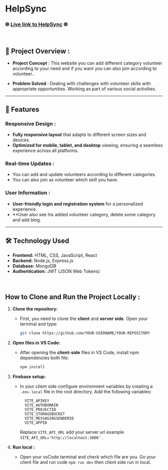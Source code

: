 # HelpSync

### 🌐 [Live link to HelpSync](https://assignment-11-a2b0e.web.app) 🌐

<br/>

## 📜 Project Overview :

- **Project Concept** : This website you can add different category volunteer according to your need and if you want you can also join according to volunteer..

- **Problem Solved** : Dealing with challenges with volunteer skills with appropriate opportunities.  Working as part of various social activities.

---

## 🌟 Features 

### Responsive Design :
- **Fully responsive layout** that adapts to different screen sizes and devices.
- **Optimized for mobile, tablet, and desktop** viewing, ensuring a seamless experience across all platforms.

### Real-time Updates : 
- You can add and update volunteers according to different categories.
- You can also join as volunteer which skill you have.

### User Information : 
- **User-friendly login and registration system** for a personalized experience.
- **User also see his added volunteer category, delete some category and add blog. 

---

## 🛠 Technology Used
- **Frontend:** HTML, CSS, JavaScript, React
- **Backend:** Node.js, Express.js
- **Database:** MongoDB
- **Authentication:** JWT (JSON Web Tokens)
<br/>

## How to Clone and Run the Project Locally : 
1. **Clone the repository:**
   - First, you need to clone the **client** and **server side**. Open your terminal and type:
     ```bash
     git clone https://github.com/YOUR-USERNAME/YOUR-REPOSITORY
     ```
2. **Open files in VS Code:**
   - After opening the **client-side** files in VS Code, install npm dependencies both file:
     ```bash
     npm install
     ```


3. **Firebase setup:**
   - In your client side configure environment variables by creating a `.env.local` file in the root directory. Add the following variables:
     ```plaintext
       VITE_APIKEY
       VITE_AUTHDOMAIN
       VITE_PROJECTID
       VITE_STORAGEBUCKET
       VITE_MESSAGINGSENDERID
       VITE_APPID
     ```
     Replace `VITE_API_URL` add your server url example `VITE_API_URL='http://localhost:3000'` .


4. **Run local :**
   - Open your vsCode tarminal and check which file are you. Go your client file and run code `npm run dev` then client side run in local.






